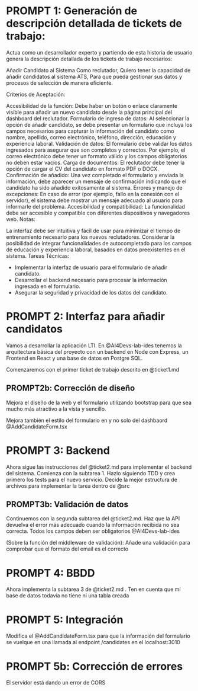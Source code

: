 # PROMPT 1: Generación de descripción detallada de tickets de trabajo:

Actua como un desarrollador experto y partiendo de esta historia de usuario genera la descripción detallada de los tickets de trabajo necesarios: 

Añadir Candidato al Sistema
Como reclutador,
Quiero tener la capacidad de añadir candidatos al sistema ATS,
Para que pueda gestionar sus datos y procesos de selección de manera eficiente.

Criterios de Aceptación:

Accesibilidad de la función: Debe haber un botón o enlace claramente visible para añadir un nuevo candidato desde la página principal del dashboard del reclutador.
Formulario de ingreso de datos: Al seleccionar la opción de añadir candidato, se debe presentar un formulario que incluya los campos necesarios para capturar la información del candidato como nombre, apellido, correo electrónico, teléfono, dirección, educación y experiencia laboral.
Validación de datos: El formulario debe validar los datos ingresados para asegurar que son completos y correctos. Por ejemplo, el correo electrónico debe tener un formato válido y los campos obligatorios no deben estar vacíos.
Carga de documentos: El reclutador debe tener la opción de cargar el CV del candidato en formato PDF o DOCX.
Confirmación de añadido: Una vez completado el formulario y enviada la información, debe aparecer un mensaje de confirmación indicando que el candidato ha sido añadido exitosamente al sistema.
Errores y manejo de excepciones: En caso de error (por ejemplo, fallo en la conexión con el servidor), el sistema debe mostrar un mensaje adecuado al usuario para informarle del problema.
Accesibilidad y compatibilidad: La funcionalidad debe ser accesible y compatible con diferentes dispositivos y navegadores web.
Notas:

La interfaz debe ser intuitiva y fácil de usar para minimizar el tiempo de entrenamiento necesario para los nuevos reclutadores.
Considerar la posibilidad de integrar funcionalidades de autocompletado para los campos de educación y experiencia laboral, basados en datos preexistentes en el sistema.
Tareas Técnicas:

+ Implementar la interfaz de usuario para el formulario de añadir candidato.
+ Desarrollar el backend necesario para procesar la información ingresada en el formulario.
+ Asegurar la seguridad y privacidad de los datos del candidato.

# PROMPT 2: Interfaz para añadir candidatos

Vamos a desarrollar la aplicación LTI. En @AI4Devs-lab-ides tenemos la arquitectura básica del proyecto con un backend en Node con Express, un Frontend en React y una base de datos en Postgre SQL. 

Comenzaremos con el primer ticket de trabajo descrito en @ticket1.md 

## PROMPT2b: Corrección de diseño

Mejora el diseño de la web y el formulario utilizando bootstrap para que sea mucho más atractivo a la vista y sencillo. 

Mejora también el estilo del formulario en  y no solo del dashbaord @AddCandidateForm.tsx 

# PROMPT 3: Backend

Ahora sigue las instrucciones del @ticket2.md para implementar el backend del sistema. Comienza con la subtarea 1. Hazlo siguiendo TDD y crea primero los tests para el nuevo servicio. Decide la mejor estructura de archivos para implementar la tarea dentro de @src 

## PROMPT3b: Validación de datos

Continuemos con la segunda subtarea del @ticket2.md. Haz que la API devuelva el error más adecuado cuando la información recibida no sea correcta. Todos los campos deben ser obligatorios @AI4Devs-lab-ides 

(Sobre la función del middleware de validación): Añade una validación para comprobar que el formato del email es el correcto

# PROMPT 4: BBDD

Ahora implementa la subtarea 3 de @ticket2.md . Ten en cuenta que mi base de datos todavía no tiene ni una tabla creada 

# PROMPT 5: Integración

Modifica el @AddCandidateForm.tsx para que la información del formulario se vuelque en una llamada al endpoint /candidates en el localhost:3010

# PROMPT 5b: Corrección de errores
El servidor está dando un error de CORS